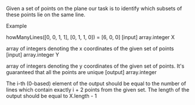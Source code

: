 Given a set of points on the plane our task is to identify which subsets of these points lie on the same line.

Example

howManyLines([0, 0, 1, 1], [0, 1, 1, 0]) = [6, 0, 0] [input] array.integer X

array of integers denoting the x coordinates of the given set of points [input] array.integer Y

array of integers denoting the y coordinates of the given set of points. It's guaranteed that all the points are unique [output] array.integer

The i-th (0-based) element of the output should be equal to the number of lines which contain exactly i + 2 points from the given set. The length of the output should be equal to X.length - 1
